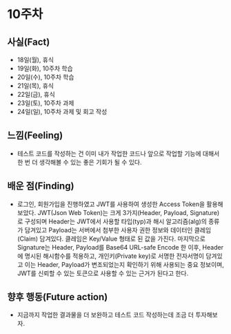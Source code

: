 # 10주차

## 사실(Fact)

- 18일(월), 휴식
- 19일(화), 10주차 학습
- 20일(수), 10주차 학습
- 21일(목), 휴식
- 22일(금), 휴식
- 23일(토), 10주차 과제
- 24일(일), 10주차 과제 및 회고 작성

## 느낌(Feeling)

- 테스트 코드를 작성하는 건 이미 내가 작업한 코드나 앞으로 작업할 기능에 대해서 한 번 더 생각해볼 수 있는 좋은 기회가 될 수 있다.

## 배운 점(Finding)

- 로그인, 회원가입을 진행하였고 JWT를 사용하여 생성한 Access Token을 활용해보았다.
JWT(Json Web Token)는 크게 3가지(Header, Payload, Signature)로 구성되며 Header는 JWT에서 사용할 타입(typ)과 해시 알고리즘(alg)의 종류가 담겨있고 Payload는 서버에서 첨부한 사용자 권한 정보와 데이터인 클레임(Claim) 담겨있다. 클레임은 Key/Value 형태로 된 값을 가진다. 마지막으로 Signature는 Header, Payload를 Base64 URL-safe Encode 한 이후, Header에 명시된 해시함수를 적용하고, 개인키(Private key)로 서명한 전자서명이 담겨있고 이는 Header, Payload가 변조되었는지 확인하기 위해 사용되는 중요 정보이며, JWT를 신뢰할 수 있는 토큰으로 사용할 수 있는 근거가 된다고 한다.

## 향후 행동(Future action)

- 지금까지 작업한 결과물을 더 보완하고 테스트 코드 작성하는데 조금 더 투자해보자.
